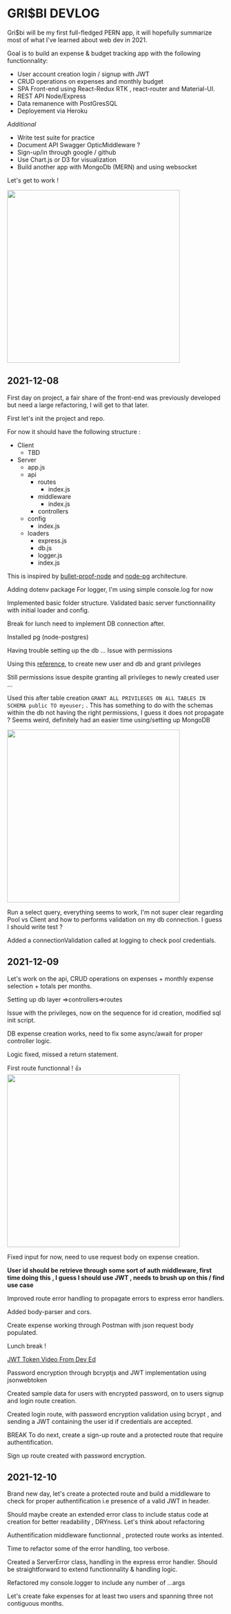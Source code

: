 # GRI$BI DEVLOG

Gri$bi will be my first full-fledged PERN app, it will hopefully summarize most of what I've learned about web dev in 2021.

Goal is to build an expense & budget tracking app with the following functionnality:

* User account creation login / signup with JWT 
* CRUD operations on expenses and monthly budget
* SPA Front-end using React-Redux RTK , react-router and Material-UI.
* REST API Node/Express
* Data remanence with PostGresSQL 
* Deployement via Heroku

*Additional*
* Write test suite for practice
* Document API Swagger OpticMiddleware ?
* Sign-up/in through google / github 
* Use Chart.js or D3 for visualization
* Build another app with MongoDb (MERN) and using websocket

Let's get to work !

<img src='https://media.giphy.com/media/neffXsHmkBieY/giphy.gif' width=400></img>


## 2021-12-08

 First day on project, a fair share of the front-end was previously developed but need a large refactoring, I will get to that later.

 First let's init the project and repo.

 For now it should have the following structure :

* Client
    * TBD
* Server
  *  app.js
  *  api
     *  routes
        *  index.js
     *  middleware
        *  index.js
     *  controllers
  * config
    * index.js
  * loaders
    * express.js
    * db.js
    * logger.js
    * index.js

This is inspired by [bullet-proof-node](https://github.com/Maitre-Pangolin/bulletproof-nodejs) and [node-pg](https://node-postgres.com/guides/async-express) architecture.

Adding dotenv package
For logger, I'm using simple console.log for now

Implemented basic folder structure.
Validated basic server functionnaility with initial loader and config.

Break for lunch need to implement DB connection after.

Installed pg (node-postgres)

Having trouble setting up the db ... Issue with permissions

Using this [reference](https://medium.com/coding-blocks/creating-user-database-and-adding-access-on-postgresql-8bfcd2f4a91e), to create new user and db and grant privileges  

Still permissions issue despite granting all privileges to newly created user ...

Used this after table creation ```GRANT ALL PRIVILEGES ON ALL TABLES IN SCHEMA public TO myeuser;``` . This has something to do with the schemas within the db not having the right permissions, I guess it does not propagate ? Seems weird, definitely had an easier time using/setting up MongoDB

<img src='https://media.giphy.com/media/YVPwi7L2izTJS/giphy.gif' width=400>

Run a select query, everything seems to work, I'm not super clear regarding Pool vs Client and how to performs validation on my db connection. I guess I should write test ?

Added a connectionValidation called at logging to check pool credentials.

## 2021-12-09

Let's work on the api, CRUD operations on expenses + monthly expense selection + totals per months.

Setting up db layer =>controllers=>routes

Issue with the privileges, now on the sequence for id creation, modified sql init script.

DB expense creation works, need to fix some async/await for proper controller logic.

Logic fixed, missed a return statement.

First route functionnal ! 👍
<img src='https://media.giphy.com/media/XreQmk7ETCak0/giphy.gif' width=400>

Fixed input for now, need to use request body on expense creation.

**User id should be retrieve through some sort of auth middleware, first time doing this , I guess I should use JWT , needs to brush up on this / find use case**

Improved route error handling to propagate errors to express error handlers.

Added body-parser and cors.

Create expense working through Postman with json request body populated.

Lunch break !

[JWT Token Video From Dev Ed](https://www.youtube.com/watch?v=2jqok-WgelI)

Password encryption through bcryptjs and JWT implementation using jsonwebtoken 

Created sample data for users with encrypted password, on to users signup and login route creation.

Created login route, with password encryption validation using bcrypt , and sending a JWT containing the user id if credentials are accepted.

BREAK To do next, create a sign-up route and a protected route that require authentification.

Sign up route created with password encryption.

## 2021-12-10

Brand new day, let's create a protected route and build a middleware to check for proper authentification i.e presence of a valid JWT in header.

Should maybe create an extended error class to include status code at creation for better readability , DRYness. Let's think about refactoring

Authentification middleware functionnal , protected route works as intented.

Time to refactor some of the error handling, too verbose. 

Created a ServerError class, handling in the express error handler. Should be straightforward to extend functionnality & handling logic.

Refactored my console.logger to include any number of ...args

Let's create fake expenses for at least two users and spanning three not contiguous months.